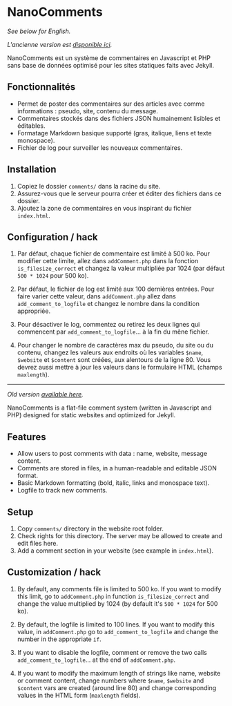 # NanoComments

*See below for English.*

*L'ancienne version est [disponible ici](https://github.com/hyakosm/nanocomments/blob/e8d3b6ac4599b78031eec52593889c420318d22a/nanocomments.php).*

NanoComments est un système de commentaires en Javascript et PHP sans base de données optimisé pour les sites statiques faits avec Jekyll.

## Fonctionnalités

 - Permet de poster des commentaires sur des articles avec comme informations : pseudo, site, contenu du message.
 - Commentaires stockés dans des fichiers JSON humainement lisibles et éditables.
 - Formatage Markdown basique supporté (gras, italique, liens et texte monospace).
 - Fichier de log pour surveiller les nouveaux commentaires.

## Installation

 1. Copiez le dossier `comments/` dans la racine du site.
 2. Assurez-vous que le serveur pourra créer et éditer des fichiers dans ce dossier.
 3. Ajoutez la zone de commentaires en vous inspirant du fichier `index.html`.

## Configuration / hack

 1. Par défaut, chaque fichier de commentaire est limité à 500 ko. Pour modifier cette limite, allez dans `addComment.php` dans la fonction `is_filesize_correct` et changez la valeur multipliée par 1024 (par défaut `500 * 1024` pour 500 ko).
 
 2. Par défaut, le fichier de log est limité aux 100 dernières entrées. Pour faire varier cette valeur, dans `addComment.php` allez dans `add_comment_to_logfile` et changez le nombre  dans la condition appropriée.
 
 3. Pour désactiver le log, commentez ou retirez les deux lignes qui commencent par `add_comment_to_logfile`... à la fin du mêne  fichier.
 
 4. Pour changer le nombre de caractères max du pseudo, du site ou du contenu, changez les valeurs aux endroits où les variables `$name`, `$website` et `$content` sont créées, aux alentours de la ligne 80. Vous devrez aussi mettre à jour les valeurs dans le formulaire HTML (champs `maxlength`).

---

*Old version [available here](https://github.com/hyakosm/nanocomments/blob/e8d3b6ac4599b78031eec52593889c420318d22a/nanocomments.php).*

NanoComments is a flat-file comment system (written in Javascript and PHP) designed for static websites and optimized for Jekyll.

## Features

 - Allow users to post comments with data : name, website, message content.
 - Comments are stored in files, in a human-readable and editable JSON format.
 - Basic Markdown formatting (bold, italic, links and monospace text).
 - Logfile to track new comments.

## Setup

 1. Copy `comments/` directory in the website root folder.
 2. Check rights for this directory. The server may be allowed to create and edit files here.
 3. Add a comment section in your website (see example in `index.html`).

## Customization / hack

 1. By default, any comments file is limited to 500 ko. If you want to modify this limit, go to `addComment.php` in function `is_filesize_correct` and change the value multiplied by 1024 (by default it's `500 * 1024` for 500 ko).
 
 2. By default, the logfile is limited to 100 lines. If you want to modify this value, in `addComment.php` go to `add_comment_to_logfile` and change the number in the appropriate `if`.
 
 3. If you want to disable the logfile, comment or remove the two calls `add_comment_to_logfile`... at the end of `addComment.php`.
 
 4. If you want to modify the maximum length of strings like name, website or comment content, change numbers where `$name`, `$website` and `$content` vars are created (around line 80) and change corresponding values in the HTML form (`maxlength` fields).
